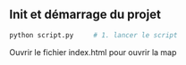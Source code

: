 ## Init et démarrage du projet

```bash
python script.py     # 1. lancer le script
```
Ouvrir le fichier index.html pour ouvrir la map
